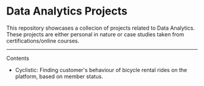 # Data Analytics Projects

This repository showcases a collecion of projects related to Data Analytics. These projects are either personal in nature or case studies taken from certifications/online courses.

---

Contents
- Cyclistic: Finding customer's behaviour of bicycle rental rides on the platform, based on member status.
